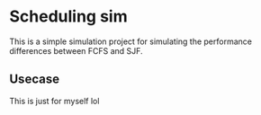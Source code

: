 # Scheduling sim

This is a simple simulation project for simulating the
performance differences between FCFS and SJF.

## Usecase

This is just for myself lol